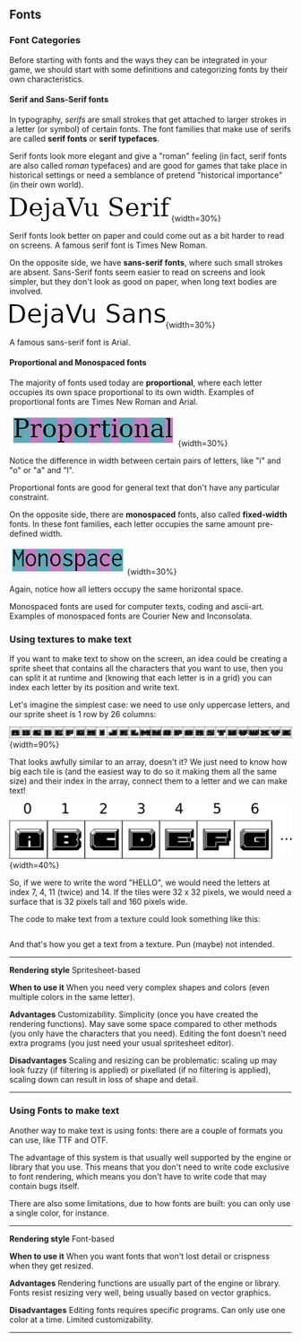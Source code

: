 Fonts
-----

### Font Categories

Before starting with fonts and the ways they can be integrated in your game, we should start with some definitions and categorizing fonts by their own characteristics.

#### Serif and Sans-Serif fonts

In typography, *serifs* are small strokes that get attached to larger strokes in a letter (or symbol) of certain fonts. The font families that make use of serifs are called **serif fonts** or **serif typefaces**.

Serif fonts look more elegant and give a "roman" feeling (in fact, serif fonts are also called *roman* typefaces) and are good for games that take place in historical settings or need a semblance of pretend "historical importance" (in their own world).

![Example of a serif font (DejaVu Serif)](./images/resources/serif_font.png){width=30%}

Serif fonts look better on paper and could come out as a bit harder to read on screens. A famous serif font is Times New Roman.

On the opposite side, we have **sans-serif fonts**, where such small strokes are absent. Sans-Serif fonts seem easier to read on screens and look simpler, but they don't look as good on paper, when long text bodies are involved.

![Example of a sans-serif font (DejaVu Sans)](./images/resources/sans_serif_font.png){width=30%}

A famous sans-serif font is Arial.

#### Proportional and Monospaced fonts

The majority of fonts used today are **proportional**, where each letter occupies its own space proportional to its own width. Examples of proportional fonts are Times New Roman and Arial.

![Example of a proportional font (DejaVu Serif)](./images/resources/proportional_font.png){width=30%}

Notice the difference in width between certain pairs of letters, like "i" and "o" or "a" and "l".

Proportional fonts are good for general text that don't have any particular constraint.

On the opposite side, there are **monospaced** fonts, also called **fixed-width** fonts. In these font families, each letter occupies the same amount pre-defined width.

![Example of a monospaced font (Inconsolata)](./images/resources/monospace_font.png){width=30%}

Again, notice how all letters occupy the same horizontal space.

Monospaced fonts are used for computer texts, coding and ascii-art. Examples of monospaced fonts are Courier New and Inconsolata.

### Using textures to make text

If you want to make text to show on the screen, an idea could be creating a sprite sheet that contains all the characters that you want to use, then you can split it at runtime and (knowing that each letter is in a grid) you can index each letter by its position and write text.

Let's imagine the simplest case: we need to use only uppercase letters, and our sprite sheet is 1 row by 26 columns:

![A simple spritesheet for rendering text using textures](./images/resources/texture_text.svg){width=90%}

That looks awfully similar to an array, doesn't it? We just need to know how big each tile is (and the easiest way to do so it making them all the same size) and their index in the array, connect them to a letter and we can make text!

![Indexing our spritesheet for rendering](./images/resources/texture_text_index.svg){width=40%}

So, if we were to write the word "HELLO", we would need the letters at index 7, 4, 11 (twice) and 14. If the tiles were 32 x 32 pixels, we would need a surface that is 32 pixels tall and 160 pixels wide.

The code to make text from a texture could look something like this:

```{src='resources/texture_text' caption='A simple algorithm to create a text using a texture'}
```

And that's how you get a text from a texture. Pun (maybe) not intended.

------------------    ------------------------------------------------------------------------------
**Rendering style**   Spritesheet-based

**When to use it**    When you need very complex shapes and colors (even multiple colors in the same letter).

**Advantages**        Customizability. Simplicity (once you have created the rendering functions). May save some space compared to other methods (you only have the characters that you need). Editing the font doesn't need extra programs (you just need your usual spritesheet editor).

**Disadvantages**     Scaling and resizing can be problematic: scaling up may look fuzzy (if filtering is applied) or pixellated (if no filtering is applied), scaling down can result in loss of shape and detail.
------------------    ------------------------------------------------------------------------------

### Using Fonts to make text

Another way to make text is using fonts: there are a couple of formats you can use, like TTF and OTF.

The advantage of this system is that usually well supported by the engine or library that you use. This means that you don't need to write code exclusive to font rendering, which means you don't have to write code that may contain bugs itself.

There are also some limitations, due to how fonts are built: you can only use a single color, for instance.

------------------    ------------------------------------------------------------------------------
**Rendering style**   Font-based

**When to use it**    When you want fonts that won't lost detail or crispness when they get resized.

**Advantages**        Rendering functions are usually part of the engine or library. Fonts resist resizing very well, being usually based on vector graphics.

**Disadvantages**     Editing fonts requires specific programs. Can only use one color at a time. Limited customizability.
------------------    ------------------------------------------------------------------------------
